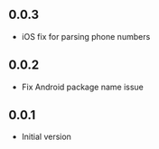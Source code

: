 ## 0.0.3

* iOS fix for parsing phone numbers

## 0.0.2

* Fix Android package name issue

## 0.0.1

* Initial version
